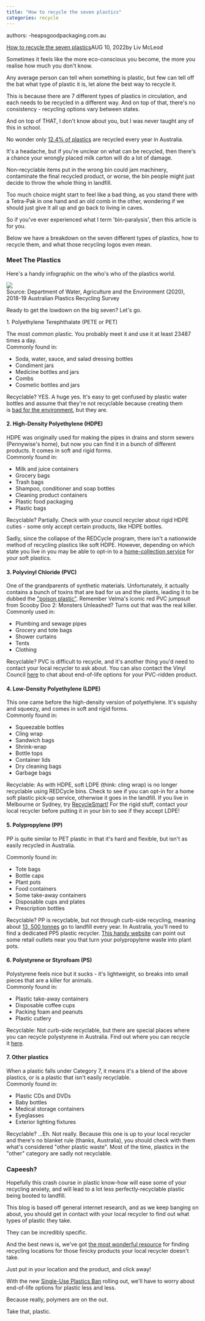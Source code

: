 ```yaml
---
title: "How to recycle the seven plastics"
categories: recycle
---
```


authors:
-heapsgoodpackaging.com.au





[How to recycle the seven plastics](https://heapsgoodpackaging.com.au/blogs/news/know-your-plastics#comments)AUG 10, 2022by Liv McLeod

Sometimes it feels like the more eco-conscious you become, the more you realise how much you don't know.

Any average person can tell when something is plastic, but few can tell off the bat what type of plastic it is, let alone the best way to recycle it.

This is because there are 7 different types of plastics in circulation, and each needs to be recycled in a different way. And on top of that, there's no consistency - recycling options vary between states.

And on top of THAT, I don't know about you, but I was never taught any of this in school.

No wonder only [12.4% of plastics](https://www.dcceew.gov.au/environment/protection/waste/publications/australian-plastic-flows-and-fates-report#:~:text=The%20national%20plastics%20recycling%20rate,recovery%20of%20393%20800%20tonnes "Australian Plastics Report Government Website") are recycled every year in Australia.

It's a headache, but if you're unclear on what can be recycled, then there's a chance your wrongly placed milk carton will do a lot of damage.

Non-recyclable items put in the wrong bin could jam machinery, contaminate the final recycled product, or worse, the bin people might just decide to throw the whole thing in landfill.

Too much choice might start to feel like a bad thing, as you stand there with a Tetra-Pak in one hand and an old comb in the other, wondering if we should just give it all up and go back to living in caves.

So if you've ever experienced what I term 'bin-paralysis', then this article is for you.

Below we have a breakdown on the seven different types of plastics, how to recycle them, and what those recycling logos even mean.

### Meet The Plastics

Here's a handy infographic on the who's who of the plastics world.

![](https://cdn.shopify.com/s/files/1/0287/9668/2372/files/Group_1387_1024x1024.png?v=1660089620)\
Source: Department of Water, Agriculture and the Environment (2020), 2018-19 Australian Plastics Recycling Survey

Ready to get the lowdown on the big seven? Let's go.

1\. Polyethylene Terephthalate (PETE or PET)

The most common plastic. You probably meet it and use it at least 23487 times a day.\
Commonly found in:

-   Soda, water, sauce, and salad dressing bottles
-   Condiment jars
-   Medicine bottles and jars
-   Combs
-   Cosmetic bottles and jars

Recyclable? YES. A huge yes. It's easy to get confused by plastic water bottles and assume that they're not recyclable because creating them is [bad for the environment](https://heapsgoodpackaging.com.au/blogs/news/plastic-pollution-and-climate-change "Plastic and Climate Change HeapsGood Blog "), but they are.

#### 2\. High-Density Polyethylene (HDPE)

HDPE was originally used for making the pipes in drains and storm sewers (Pennywise's home), but now you can find it in a bunch of different products. It comes in soft and rigid forms.\
Commonly found in:

-   Milk and juice containers
-   Grocery bags
-   Trash bags
-   Shampoo, conditioner and soap bottles
-   Cleaning product containers
-   Plastic food packaging
-   Plastic bags

Recyclable? Partially. Check with your council recycler about rigid HDPE cuties - some only accept certain products, like HDPE bottles. 

Sadly, since the collapse of the REDCycle program, there isn't a nationwide method of recycling plastics like soft HDPE. However, depending on which state you live in you may be able to opt-in to a [home-collection service](https://www.csiro.au/en/news/all/articles/2022/november/soft-plastics-recycling "CSIRO Soft Plastics Article") for your soft plastics. 

#### 3\. Polyvinyl Chloride (PVC)

One of the grandparents of synthetic materials. Unfortunately, it actually contains a bunch of toxins that are bad for us and the plants, leading it to be dubbed the ["poison plastic"](https://www.greenpeace.org/usa/wp-content/uploads/legacy/Global/usa/report/2009/4/pvc-the-poison-plastic.html#:~:text=PVC%20is%20the%20most%20environmentally,water%2C%20air%20and%20food%20chain. "PVC Poison Plastic Greenpeace Article "). Remember Velma's iconic red PVC jumpsuit from Scooby Doo 2: Monsters Unleashed? Turns out that was the real killer.\
Commonly used in:

-   Plumbing and sewage pipes
-   Grocery and tote bags
-   Shower curtains
-   Tents
-   Clothing

Recyclable? PVC is difficult to recycle, and it's another thing you'd need to contact your local recycler to ask about. You can also contact the Vinyl Council [here](https://www.vinyl.org.au/contact-us/uncategorised/vinyl "Contact us Vinyl Council Page ") to chat about end-of-life options for your PVC-ridden product.

#### 4\. Low-Density Polyethylene (LDPE)

This one came before the high-density version of polyethylene. It's squishy and squeezy, and comes in soft and rigid forms.\
Commonly found in:

-   Squeezable bottles
-   Cling wrap
-   Sandwich bags
-   Shrink-wrap
-   Bottle tops
-   Container lids
-   Dry cleaning bags
-   Garbage bags

Recyclable: As with HDPE, soft LDPE (think: cling wrap) is no longer recyclable using REDCycle bins. Check to see if you can opt-in for a home soft plastic pick-up service, otherwise it goes in the landfill. If you live in Melbourne or Sydney, try [RecycleSmart!](https://www.recyclesmart.com/ "Recycle Smart homepage") For the rigid stuff, contact your local recycler before putting it in your bin to see if they accept LDPE!

#### 5\. Polypropylene (PP)

PP is quite similar to PET plastic in that it's hard and flexible, but isn't as easily recycled in Australia.

Commonly found in:

-   Tote bags
-   Bottle caps
-   Plant pots
-   Food containers
-   Some take-away containers
-   Disposable cups and plates
-   Prescription bottles

Recyclable? PP is recyclable, but not through curb-side recycling, meaning about [13, 500 tonnes](https://www.dcceew.gov.au/environment/protection/waste/publications/recycling-polypropylene-plant-packaging#:~:text=PP%20is%20highly%20recyclable%20but,goes%20to%20landfill%20each%20year. "Recycling Propylene Australian Government Webpage ") go to landfill every year. In Australia, you'll need to find a dedicated PP5 plastic recycler. [This handy website](https://pp5.com.au/#find "Find A PP5 Recycler ") can point out some retail outlets near you that turn your polypropylene waste into plant pots.

#### 6\. Polystyrene or Styrofoam (PS)

Polystyrene feels nice but it sucks - it's lightweight, so breaks into small pieces that are a killer for animals.\
Commonly found in:

-   Plastic take-away containers
-   Disposable coffee cups
-   Packing foam and peanuts
-   Plastic cutlery

Recyclable: Not curb-side recyclable, but there are special places where you can recycle polystyrene in Australia. Find out where you can recycle it [here](https://recyclingnearyou.com.au/polystyrene/ "Where To Recycle Polystyrene in Australia ").

#### 7\. Other plastics

When a plastic falls under Category 7, it means it's a blend of the above plastics, or is a plastic that isn't easily recyclable.\
Commonly found in:

-   Plastic CDs and DVDs
-   Baby bottles
-   Medical storage containers
-   Eyeglasses
-   Exterior lighting fixtures

Recyclable? ...Eh. Not really. Because this one is up to your local recycler and there's no blanket rule (thanks, Australia), you should check with them what's considered "other plastic waste". Most of the time, plastics in the "other" category are sadly not recyclable.

### Capeesh?

Hopefully this crash course in plastic know-how will ease some of your recycling anxiety, and will lead to a lot less perfectly-recyclable plastic being booted to landfill.

This blog is based off general internet research, and as we keep banging on about, you should get in contact with your local recycler to find out what types of plastic they take.

They can be incredibly specific.

And the best news is, we've got [the most wonderful resource](https://recyclingnearyou.com.au/ "Recycling Near You Search Page") for finding recycling locations for those finicky products your local recycler doesn't take.

Just put in your location and the product, and click away!

With the new [Single-Use Plastics Ban](https://heapsgoodpackaging.com.au/blogs/news/ban-on-single-use-plastics "Plastics Ban Blog HeapsGood") rolling out, we'll have to worry about end-of-life options for plastic less and less.

Because really, polymers are on the out.

Take that, plastic.